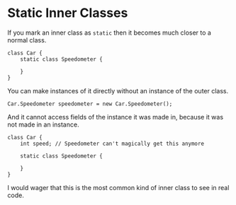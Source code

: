 # Static Inner Classes

If you mark an inner class as `static` then it becomes
much closer to a normal class.

```java,no_run
class Car {
    static class Speedometer {

    }
}
```

You can make instances of it directly without an instance of the outer class.

```java,no_run
Car.Speedometer speedometer = new Car.Speedometer();
```

And it cannot access fields of the instance it was made in, because it was not made in an instance.

```java,no_run
class Car {
    int speed; // Speedometer can't magically get this anymore

    static class Speedometer {

    }
}
```

I would wager that this is the most common kind of inner class to see
in real code.